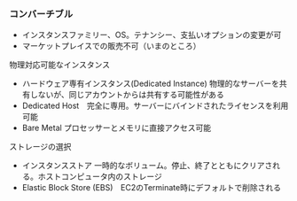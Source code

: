 ### コンバーチブル

- インスタンスファミリー、OS。テナンシー、支払いオプションの変更が可
- マーケットプレイスでの販売不可（いまのところ）

物理対応可能なインスタンス

- ハードウェア専有インスタンス(Dedicated Instance) 物理的なサーバーを共有しないが、同じアカウントからは共有する可能性がある
- Dedicated Host　完全に専用。サーバーにバインドされたライセンスを利用可能
- Bare Metal プロセッサーとメモリに直接アクセス可能

ストレージの選択

- インスタンスストア 一時的なボリューム。停止、終了とともにクリアされる。ホストコンピュータ内のストレージ
- Elastic Block Store (EBS)　EC2のTerminate時にデフォルトで削除される
